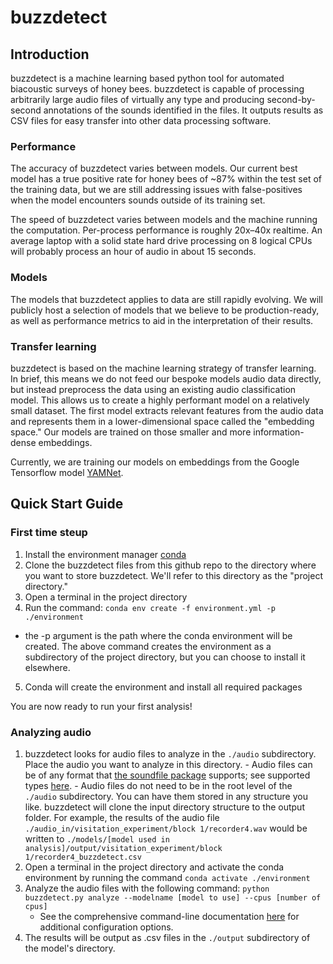 # buzzdetect

## Introduction
buzzdetect is a machine learning based python tool for automated biacoustic surveys of honey bees. buzzdetect is capable of processing arbitrarily large audio files of virtually any type and producing second-by-second annotations of the sounds identified in the files. It outputs results as CSV files for easy transfer into other data processing software.

### Performance
The accuracy of buzzdetect varies between models. Our current best model has a true positive rate for honey bees of ~87% within the test set of the training data, but we are still addressing issues with false-positives when the model encounters sounds outside of its training set.

The speed of buzzdetect varies between models and the machine running the computation. Per-process performance is roughly 20x–40x realtime. An average laptop with a solid state hard drive processing on 8 logical CPUs will probably process an hour of audio in about 15 seconds.

### Models
The models that buzzdetect applies to data are still rapidly evolving. We will publicly host a selection of models that we believe to be production-ready, as well as performance metrics to aid in the interpretation of their results.

### Transfer learning
buzzdetect is based on the machine learning strategy of transfer learning. In brief, this means we do not feed our bespoke models audio data directly, but instead preprocess the data using an existing audio classification model. This allows us to create a highly performant model on a relatively small dataset. The first model extracts relevant features from the audio data and represents them in a lower-dimensional space called the "embedding space." Our models are trained on those smaller and more information-dense embeddings.

Currently, we are training our models on embeddings from the Google Tensorflow model [YAMNet](https://github.com/tensorflow/models/blob/master/research/audioset/yamnet/yamnet.py).
  

## Quick Start Guide
### First time steup
1. Install the environment manager [conda](https://conda.io/projects/conda/en/latest/user-guide/install/index.html)
2. Clone the buzzdetect files from this github repo to the directory where you want to store buzzdetect. We'll refer to this directory as the "project directory."
3. Open a terminal in the project directory
4. Run the command: `conda env create -f environment.yml -p ./environment`
  - the -p argument is the path where the conda environment will be created. The above command creates the environment as a subdirectory of the project directory, but you can choose to install it elsewhere.
5. Conda will create the environment and install all required packages

You are now ready to run your first analysis!

### Analyzing audio
1. buzzdetect looks for audio files to analyze in the `./audio` subdirectory. Place the audio you want to analyze in this directory.
       - Audio files can be of any format that [the soundfile package](https://python-soundfile.readthedocs.io) supports; see supported types [here](http://www.mega-nerd.com/libsndfile/#Features).
       - Audio files do not need to be in the root level of the `./audio` subdirectory. You can have them stored in any structure you like. buzzdetect will clone the input directory structure to the output folder. For example, the results of the audio file `./audio_in/visitation_experiment/block 1/recorder4.wav` would be written to `./models/[model used in analysis]/output/visitation_experiment/block 1/recorder4_buzzdetect.csv`
2. Open a terminal in the project directory and activate the conda environment by running the command `conda activate ./environment`
5. Analyze the audio files with the following command: `python buzzdetect.py analyze --modelname [model to use] --cpus [number of cpus]`
    - See the comprehensive command-line documentation [here](https://github.com/OSU-Bee-Lab/BuzzDetect/blob/main/documentation/documentation_CLI.md) for additional configuration options.
6. The results will be output as .csv files in the `./output` subdirectory of the model's directory.
